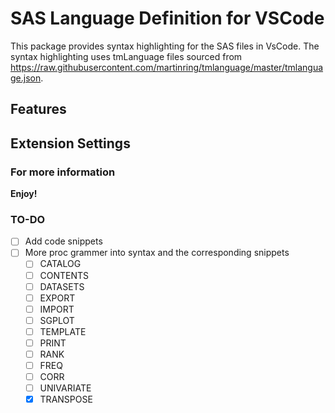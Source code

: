 # SAS Language Definition for VSCode

This package provides syntax highlighting for the SAS files in VsCode. The syntax highlighting uses tmLanguage files sourced from https://raw.githubusercontent.com/martinring/tmlanguage/master/tmlanguage.json. 


## Features




## Extension Settings


### For more information

**Enjoy!**

### TO-DO
- [ ] Add code snippets
- [ ] More proc grammer into syntax and the corresponding snippets
    - [ ] CATALOG
    - [ ] CONTENTS
    - [ ] DATASETS
    - [ ] EXPORT
    - [ ] IMPORT
    - [ ] SGPLOT
    - [ ] TEMPLATE
    - [ ] PRINT
    - [ ] RANK
    - [ ] FREQ
    - [ ] CORR
    - [ ] UNIVARIATE
    - [X] TRANSPOSE